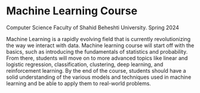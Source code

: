 # Machine Learning Course

Computer Science Faculty of Shahid Beheshti University. Spring 2024

Machine Learning is a rapidly evolving field that is currently revolutionizing the way we interact with data. Machine learning course will start off with the basics, such as introducing the fundamentals of statistics and probability. From there, students will move on to more advanced topics like linear and logistic regression, classification, clustering, deep learning, and reinforcement learning. By the end of the course, students should have a solid understanding of the various models and techniques used in machine learning and be able to apply them to real-world problems.
